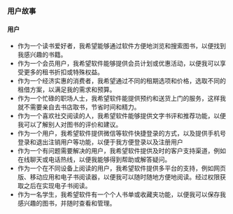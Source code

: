 ### 用户故事

#### 用户

- 作为一个读书爱好者，我希望能够通过软件方便地浏览和搜索图书，以便找到我感兴趣的书籍。
- 作为一个会员用户，我希望软件能够提供会员计划或优惠活动，以便我可以享受更多的租书折扣或特殊权益。
- 作为一个经济实惠的消费者，我希望通过不同的租期选项和价格，选取不同的租借方案，以满足我的需求和预算。
- 作为一个忙碌的职场人士，我希望软件能提供预约和送货上门的服务，这样我就不需要亲自去书店取书，节省时间和精力。
- 作为一个喜欢社交阅读的人，我希望软件能够提供文字书评和推荐功能，以便我可以了解别人对图书的评价和建议。
- 作为一个用户，我希望软件提供微信等软件快捷登录的方式，以及提供手机号登录和退出注销用户等功能，以便于我方便登录以及注册用户
- 作为一个有问题需要解决的用户，我希望软件提供及时的客户支持渠道，例如在线聊天或电话热线，以便我能够得到帮助或解答疑问。
- 作为一个在不同设备上阅读的用户，我希望软件提供多平台的支持，例如网页版、移动应用和电子书阅读器，以便我可以随时随地方便地阅读。经过权限获取之后在实现电子书阅读。
- 作为一名学生，我希望软件有一个个人书单或收藏夹功能，以便我可以保存我感兴趣的图书，并随时查看和管理。